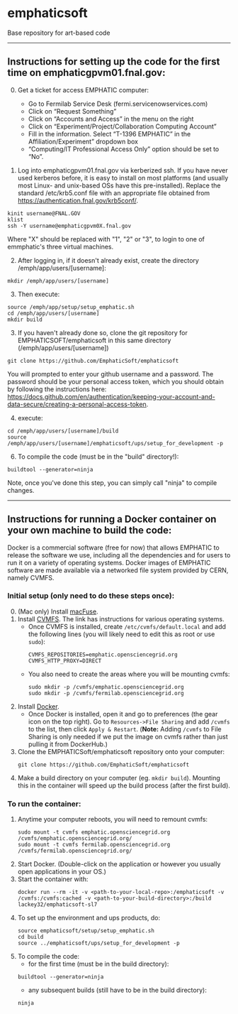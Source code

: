 # emphaticsoft
Base repository for art-based code

---
## Instructions for setting up the code for the first time on emphaticgpvm01.fnal.gov:

0.  Get a ticket for access EMPHATIC computer:
    * Go to Fermilab Service Desk (fermi.servicenowservices.com)    
    * Click on “Request Something”
    * Click on “Accounts and Access” in the menu on the right
    * Click on “Experiment/Project/Collaboration Computing Account”
    * Fill in the information.  Select “T-1396 EMPHATIC” in the Affiliation/Experiment” dropdown box
    * “Computing/IT Professional Access Only” option should be set to “No”.

1.  Log into emphaticgpvm01.fnal.gov via kerberized ssh.  If you have never used kerberos before, it is easy to install on most platforms (and usually most Linux- and unix-based OSs have this pre-installed).  Replace the standard /etc/krb5.conf file with an appropriate file obtained from  https://authentication.fnal.gov/krb5conf/.
```
kinit username@FNAL.GOV
klist
ssh -Y username@emphaticgpvm0X.fnal.gov
```
Where "X" should be replaced with "1", "2" or "3", to login to one of emmphatic's three virtual machines.  

2.  After logging in, if it doesn't already exist, create the directory /emph/app/users/[username]:

```
mkdir /emph/app/users/[username]
```

3. Then execute:

```
source /emph/app/setup/setup_emphatic.sh
cd /emph/app/users/[username]
mkdir build
```

3.  If you haven't already done so, clone the git repository for EMPHATICSOFT/emphaticsoft in this same directory (/emph/app/users/[username])

```
git clone https://github.com/EmphaticSoft/emphaticsoft
```
You will prompted to enter your github username and a password.  The password should be your personal access token, which you should obtain by following the instructions here: https://docs.github.com/en/authentication/keeping-your-account-and-data-secure/creating-a-personal-access-token.


4. execute:

```
cd /emph/app/users/[username]/build
source /emph/app/users/[username]/emphaticsoft/ups/setup_for_development -p
```

6. To compile the code (must be in the "build" directory!):

```
buildtool --generator=ninja
```

Note, once you've done this step, you can simply call "ninja" to compile changes.

---
## Instructions for running a Docker container on your own machine to build the code:

Docker is a commercial software (free for now) that allows EMPHATIC to release the software we use, including all the dependencies and for users to run it on a variety of operating systems.  Docker images of EMPHATIC software are made available via a networked file system provided by CERN, namely CVMFS.  


### Initial setup (only need to do these steps once):
0. (Mac only) Install [macFuse](https://osxfuse.github.io/).
1. Install [CVMFS](https://cernvm.cern.ch/fs/). The link has instructions for various operating systems.
   * Once CVMFS is installed, create `/etc/cvmfs/default.local` and add the following lines (you will likely need to edit this as root or use `sudo`):
      ```
      CVMFS_REPOSITORIES=emphatic.opensciencegrid.org
      CVMFS_HTTP_PROXY=DIRECT
      ```
   * You also need to create the areas where you will be mounting cvmfs:
      ```
      sudo mkdir -p /cvmfs/emphatic.opensciencegrid.org
      sudo mkdir -p /cvmfs/fermilab.opensciencegrid.org
      ```
1. Install [Docker](https://docs.docker.com/engine/install/).
   * Once Docker is installed, open it and go to preferences (the gear icon on the top right). Go to `Resources->File Sharing` and add `/cvmfs` to the list, then click `Apply & Restart`. (**Note:** Adding `/cvmfs` to File Sharing is only needed if we put the image on cvmfs rather than just pulling it from DockerHub.)
1. Clone the EMPHATICSoft/emphaticsoft repository onto your computer:
    ```
    git clone https://github.com/EmphaticSoft/emphaticsoft
    ```
1. Make a build directory on your computer (eg. `mkdir build`). Mounting this in the container will speed up the build process (after the first build).
### To run the container:
1. Anytime your computer reboots, you will need to remount cvmfs:
   ```
   sudo mount -t cvmfs emphatic.opensciencegrid.org /cvmfs/emphatic.opensciencegrid.org/
   sudo mount -t cvmfs fermilab.opensciencegrid.org /cvmfs/fermilab.opensciencegrid.org/
   ```
1. Start Docker. (Double-click on the application or however you usually open applications in your OS.)   
1. Start the container with:
   ```
   docker run --rm -it -v <path-to-your-local-repo>:/emphaticsoft -v /cvmfs:/cvmfs:cached -v <path-to-your-build-directory>:/build lackey32/emphaticsoft-sl7
   ```
1. To set up the environment and ups products, do:
   ```
   source emphaticsoft/setup/setup_emphatic.sh
   cd build
   source ../emphaticsoft/ups/setup_for_development -p
   ```
1. To compile the code:
   * for the first time (must be in the build directory):
   ```
   buildtool --generator=ninja
   ```
   * any subsequent builds (still have to be in the build directory):
   ```
   ninja
   ```
